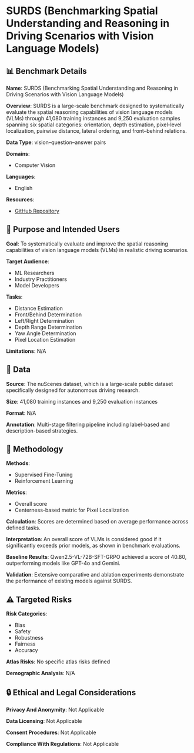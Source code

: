 # SURDS (Benchmarking Spatial Understanding and Reasoning in Driving Scenarios with Vision Language Models)

## 📊 Benchmark Details

**Name**: SURDS (Benchmarking Spatial Understanding and Reasoning in Driving Scenarios with Vision Language Models)

**Overview**: SURDS is a large-scale benchmark designed to systematically evaluate the spatial reasoning capabilities of vision language models (VLMs) through 41,080 training instances and 9,250 evaluation samples spanning six spatial categories: orientation, depth estimation, pixel-level localization, pairwise distance, lateral ordering, and front–behind relations.

**Data Type**: vision–question–answer pairs

**Domains**:
- Computer Vision

**Languages**:
- English

**Resources**:
- [GitHub Repository](https://github.com/XiandaGuo/Drive-MLLM)

## 🎯 Purpose and Intended Users

**Goal**: To systematically evaluate and improve the spatial reasoning capabilities of vision language models (VLMs) in realistic driving scenarios.

**Target Audience**:
- ML Researchers
- Industry Practitioners
- Model Developers

**Tasks**:
- Distance Estimation
- Front/Behind Determination
- Left/Right Determination
- Depth Range Determination
- Yaw Angle Determination
- Pixel Location Estimation

**Limitations**: N/A

## 💾 Data

**Source**: The nuScenes dataset, which is a large-scale public dataset specifically designed for autonomous driving research.

**Size**: 41,080 training instances and 9,250 evaluation instances

**Format**: N/A

**Annotation**: Multi-stage filtering pipeline including label-based and description-based strategies.

## 🔬 Methodology

**Methods**:
- Supervised Fine-Tuning
- Reinforcement Learning

**Metrics**:
- Overall score
- Centerness-based metric for Pixel Localization

**Calculation**: Scores are determined based on average performance across defined tasks.

**Interpretation**: An overall score of VLMs is considered good if it significantly exceeds prior models, as shown in benchmark evaluations.

**Baseline Results**: Qwen2.5-VL-72B-SFT-GRPO achieved a score of 40.80, outperforming models like GPT-4o and Gemini.

**Validation**: Extensive comparative and ablation experiments demonstrate the performance of existing models against SURDS.

## ⚠️ Targeted Risks

**Risk Categories**:
- Bias
- Safety
- Robustness
- Fairness
- Accuracy

**Atlas Risks**:
No specific atlas risks defined

**Demographic Analysis**: N/A

## 🔒 Ethical and Legal Considerations

**Privacy And Anonymity**: Not Applicable

**Data Licensing**: Not Applicable

**Consent Procedures**: Not Applicable

**Compliance With Regulations**: Not Applicable
